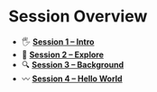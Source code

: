 # Session Overview

- 🖐 [**Session 1 – Intro**](/sessions/Session1_Intro/README.md)
- 🔭 [**Session 2 – Explore**](/sessions/Session2_Explore/README.md)
- 🔍 [**Session 3 – Background**](/sessions/Session3_Background/README.md)
- 〰️ [**Session 4 – Hello World**](/sessions/Session4_HelloWorld/README.md)
